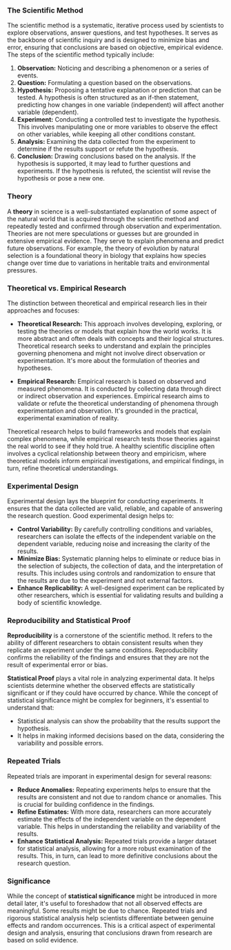 ### The Scientific Method

The scientific method is a systematic, iterative process used by scientists to explore observations, answer questions, and test hypotheses. It serves as the backbone of scientific inquiry and is designed to minimize bias and error, ensuring that conclusions are based on objective, empirical evidence. The steps of the scientific method typically include:

1. **Observation:** Noticing and describing a phenomenon or a series of events.
2. **Question:** Formulating a question based on the observations.
3. **Hypothesis:** Proposing a tentative explanation or prediction that can be tested. A hypothesis is often structured as an if-then statement, predicting how changes in one variable (independent) will affect another variable (dependent).
4. **Experiment:** Conducting a controlled test to investigate the hypothesis. This involves manipulating one or more variables to observe the effect on other variables, while keeping all other conditions constant.
5. **Analysis:** Examining the data collected from the experiment to determine if the results support or refute the hypothesis.
6. **Conclusion:** Drawing conclusions based on the analysis. If the hypothesis is supported, it may lead to further questions and experiments. If the hypothesis is refuted, the scientist will revise the hypothesis or pose a new one.

### Theory

A **theory** in science is a well-substantiated explanation of some aspect of the natural world that is acquired through the scientific method and repeatedly tested and confirmed through observation and experimentation. Theories are not mere speculations or guesses but are grounded in extensive empirical evidence. They serve to explain phenomena and predict future observations. For example, the theory of evolution by natural selection is a foundational theory in biology that explains how species change over time due to variations in heritable traits and environmental pressures.

### Theoretical vs. Empirical Research

The distinction between theoretical and empirical research lies in their approaches and focuses:

- **Theoretical Research:** This approach involves developing, exploring, or testing the theories or models that explain how the world works. It is more abstract and often deals with concepts and their logical structures. Theoretical research seeks to understand and explain the principles governing phenomena and might not involve direct observation or experimentation. It's more about the formulation of theories and hypotheses.

- **Empirical Research:** Empirical research is based on observed and measured phenomena. It is conducted by collecting data through direct or indirect observation and experiences. Empirical research aims to validate or refute the theoretical understanding of phenomena through experimentation and observation. It's grounded in the practical, experimental examination of reality.

Theoretical research helps to build frameworks and models that explain complex phenomena, while empirical research tests those theories against the real world to see if they hold true. A healthy scientific discipline often involves a cyclical relationship between theory and empiricism, where theoretical models inform empirical investigations, and empirical findings, in turn, refine theoretical understandings.

### Experimental Design

Experimental design lays the blueprint for conducting experiments. It ensures that the data collected are valid, reliable, and capable of answering the research question. Good experimental design helps to:

- **Control Variability:** By carefully controlling conditions and variables, researchers can isolate the effects of the independent variable on the dependent variable, reducing noise and increasing the clarity of the results.
- **Minimize Bias:** Systematic planning helps to eliminate or reduce bias in the selection of subjects, the collection of data, and the interpretation of results. This includes using controls and randomization to ensure that the results are due to the experiment and not external factors.
- **Enhance Replicability:** A well-designed experiment can be replicated by other researchers, which is essential for validating results and building a body of scientific knowledge.

### Reproducibility and Statistical Proof

**Reproducibility** is a cornerstone of the scientific method. It refers to the ability of different researchers to obtain consistent results when they replicate an experiment under the same conditions. Reproducibility confirms the reliability of the findings and ensures that they are not the result of experimental error or bias.

**Statistical Proof** plays a vital role in analyzing experimental data. It helps scientists determine whether the observed effects are statistically significant or if they could have occurred by chance. While the concept of statistical significance might be complex for beginners, it's essential to understand that:

- Statistical analysis can show the probability that the results support the hypothesis.
- It helps in making informed decisions based on the data, considering the variability and possible errors.

### Repeated Trials

Repeated trials are imporant in experimental design for several reasons:

- **Reduce Anomalies:** Repeating experiments helps to ensure that the results are consistent and not due to random chance or anomalies. This is crucial for building confidence in the findings.
- **Refine Estimates:** With more data, researchers can more accurately estimate the effects of the independent variable on the dependent variable. This helps in understanding the reliability and variability of the results.
- **Enhance Statistical Analysis:** Repeated trials provide a larger dataset for statistical analysis, allowing for a more robust examination of the results. This, in turn, can lead to more definitive conclusions about the research question.

### Significance

While the concept of **statistical significance** might be introduced in more detail later, it's useful to foreshadow that not all observed effects are meaningful. Some results might be due to chance. Repeated trials and rigorous statistical analysis help scientists differentiate between genuine effects and random occurrences. This is a critical aspect of experimental design and analysis, ensuring that conclusions drawn from research are based on solid evidence.
